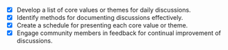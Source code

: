 - [x] Develop a list of core values or themes for daily discussions.
- [x] Identify methods for documenting discussions effectively.
- [x] Create a schedule for presenting each core value or theme.
- [x] Engage community members in feedback for continual improvement of discussions.